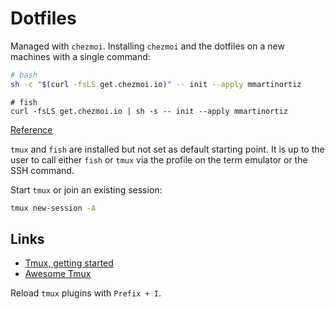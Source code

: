 # Dotfiles

Managed with `chezmoi`. Installing `chezmoi` and the dotfiles on a new machines with a single command:


```bash
# bash
sh -c "$(curl -fsLS get.chezmoi.io)" -- init --apply mmartinortiz
```

```fish
# fish
curl -fsLS get.chezmoi.io | sh -s -- init --apply mmartinortiz
```

[Reference](https://www.chezmoi.io/user-guide/daily-operations/#automatically-commit-and-push-changes-to-your-repo)

`tmux` and `fish`  are installed but not set as default starting point. It is up to the user to call either `fish` or `tmux` via the profile on the term emulator or the SSH command.

Start `tmux` or join an existing session:

```bash
tmux new-session -A
```

## Links

- [Tmux, getting started](https://github.com/tmux/tmux/wiki/Getting-Started)
- [Awesome Tmux](https://github.com/rothgar/awesome-tmux)

Reload `tmux` plugins with `Prefix + I`.

